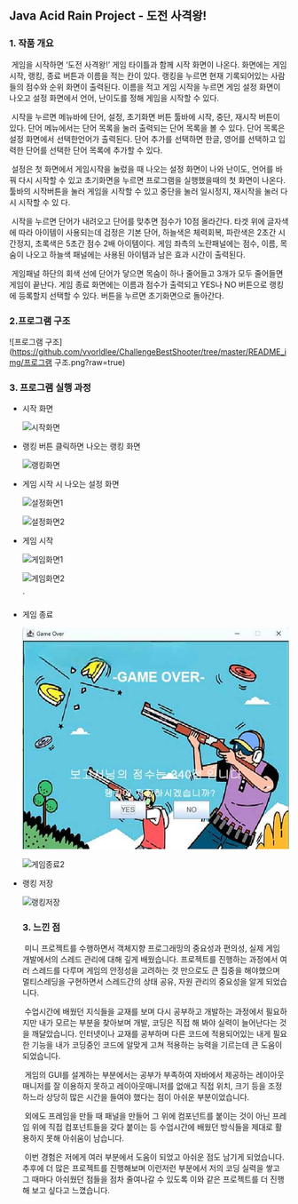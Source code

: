 ## Java Acid Rain Project - 도전 사격왕!

### 1. 작품 개요

​	게임을 시작하면 ‘도전 사격왕!’ 게임 타이틀과 함께 시작 화면이 나온다. 화면에는 게임 시작, 랭킹, 종료 버튼과 이름을 적는 칸이 있다. 랭킹을 누르면 현재 기록되어있는 사람들의 점수와 순위 화면이 출력된다. 이름을 적고 게임 시작을 누르면 게임 설정 화면이 나오고 설정 화면에서 언어, 난이도를 정해 게임을 시작할 수 있다.

​	시작을 누르면 메뉴바에 단어, 설정, 초기화면 버튼 툴바에 시작, 중단, 재시작 버튼이 있다. 단어 메뉴에서는 단어 목록을 눌러 출력되는 단어 목록을 볼 수 있다. 단어 목록은 설정 화면에서 선택한언어가 출력된다. 단어 추가를 선택하면 한글, 영어를 선택하고 입력한 단어를 선택한 단어 목록에 추가할 수 있다.

​	설정은 첫 화면에서 게임시작을 눌렀을 때 나오는 설정 화면이 나와 난이도, 언어를 바꿔 다시 시작할 수 있고 초기화면을 누르면 프로그램을 실행했을때의 첫 화면이 나온다. 툴바의 시작버튼을 눌러 게임을 시작할 수 있고 중단을 눌러 일시정지, 재시작을 눌러 다시 시작할 수 있
다.

​	시작을 누르면 단어가 내려오고 단어를 맞추면 점수가 10점 올라간다. 타겟 위에 글자색에 따라 아이템이 사용되는데 검정은 기본 단어, 하늘색은 체력회복, 파란색은 2초간 시간정지, 초록색은 5초간 점수 2배 아이템이다. 게임 좌측의 노란패널에는 점수, 이름, 목숨이 나오고 하늘색 패널에는 사용된 아이템과 남은 효과 시간이 출력된다. 

​	게임패널 하단의 회색 선에 단어가 닿으면 목숨이 하나 줄어들고 3개가 모두 줄어들면 게임이 끝난다. 게임 종료 화면에는 이름과 점수가 출력되고 YES나 NO 버튼으로 랭킹에 등록할지 선택할 수 있다. 버튼을 누르면 초기화면으로 돌아간다.

### 2.프로그램 구조

![프로그램 구조](https://github.com/vvorldlee/ChallengeBestShooter/tree/master/README_img/프로그램 구조.png?raw=true)



### 3. 프로그램 실행 과정

- 시작 화면

  ![시작화면](https://github.com/vvorldlee/ChallengeBestShooter/tree/master/README_img\시작화면.png?raw=true)

- 랭킹 버튼 클릭하면 나오는 랭킹 화면

  ![랭킹화면](https://github.com/vvorldlee/ChallengeBestShooter/tree/master/README_img\랭킹화면.png?raw=true)

- 게임 시작 시 나오는 설정 화면

  ![설정화면1](https://github.com/vvorldlee/ChallengeBestShooter/tree/master/README_img\설정화면1.png?raw=true)

  ![설정화면2](https://github.com/vvorldlee/ChallengeBestShooter/tree/master/README_img\설정화면2.png?raw=true)

- 게임 시작

  ![게임화면1](https://github.com/vvorldlee/ChallengeBestShooter/tree/master/README_img\게임화면1.png?raw=true)

  ![게임화면2](https://github.com/vvorldlee/ChallengeBestShooter/tree/master/README_img\게임화면2.png?raw=true)

  `

- 게임 종료

  ![게임종료1](https://github.com/vvorldlee/ChallengeBestShooter/blob/master/README_img/%EA%B2%8C%EC%9E%84%EC%A2%85%EB%A3%8C1.png)

  

  ![게임종료2](https://github.com/vvorldlee/ChallengeBestShooter/tree/master/README_img\게임종료2.png?raw=true)

- 랭킹 저장

  ![랭킹저장](https://github.com/vvorldlee/ChallengeBestShooter/tree/master/README_img\랭킹저장.png?raw=true)

  

  ### 3. 느낀 점

  ​	미니 프로젝트를 수행하면서 객체지향 프로그래밍의 중요성과 편의성, 실제 게임 개발에서의 스레드 관리에 대해 깊게 배웠습니다. 프로젝트를 진행하는 과정에서 여러 스레드를 다루며 게임의 안정성을 고려하는 것 만으로도 큰 집중을 해야했으며 멀티스레딩을 구현하면서 스레드간의 상태 공유, 자원 관리의 중요성을 알게 되었습니다. 

  ​	수업시간에 배웠던 지식들을 교재를 보며 다시 공부하고 개발하는 과정에서 필요하지만 내가 모르는 부분을 찾아보며 개발, 코딩은 직접 해 봐야 실력이 늘어난다는 것을 깨달았습니다. 인터넷이나 교재를 공부하며 다른 코드에 적용되어있는 내게 필요한 기능을 내가 코딩중인 코드에 알맞게 고쳐 적용하는 능력을 기르는데 큰 도움이 되었습니다.

  ​	게임의 GUI를 설계하는 부분에서는 공부가 부족하여 자바에서 제공하는 레이아웃매니저를 잘 이용하지 못하고 레이아웃매니저를 없애고 직접 위치, 크기 등을 조정하느라 상당히 많은 시간을 들여야 했다는 점이 아쉬운 부분이었습니다. 

  ​	외에도 프레임을 만들 때 패널을 만들어 그 위에 컴포넌트를 붙이는 것이 아닌 프레임 위에 직접 컴포넌트들을 갖다 붙이는 등 수업시간에 배웠던 방식들을 제대로 활용하지 못해 아쉬움이 남습니다. 

  ​	이번 경험은 저에게 여러 부분에서 도움이 되었고 아쉬운 점도 남기게 되었습니다. 추후에 더 많은 프로젝트를 진행해보며 이런저런 부분에서 저의 코딩 실력을 쌓고 그 때마다 아쉬웠던 점들을 점차 줄여나갈 수 있도록 이와 같은 프로젝트를 더 진행 해 보고 싶다고 느꼈습니다.


